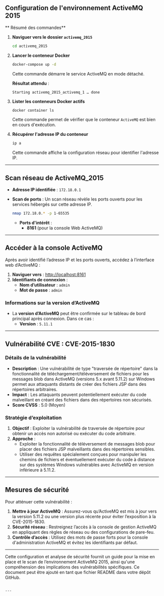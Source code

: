 
## Configuration de l'environnement ActiveMQ 2015

** Résumé des commandes**
1. **Naviguer vers le dossier `activemq_2015`** 
   ```bash
   cd activemq_2015
   ```

2. **Lancer le conteneur Docker**  
   ```bash
   docker-compose up -d
   ```
   Cette commande démarre le service ActiveMQ en mode détaché.

   **Résultat attendu** :
   ```
   Starting activemq_2015_activemq_1 … done
   ```

3. **Lister les conteneurs Docker actifs**  
   ```bash
   docker container ls
   ```
   Cette commande permet de vérifier que le conteneur `ActiveMQ` est bien en cours d'exécution.

4. **Récupérer l'adresse IP du conteneur**  
   ```bash
   ip a
   ```
   Cette commande affiche la configuration réseau pour identifier l'adresse IP.

---

## Scan réseau de ActiveMQ_2015

- **Adresse IP identifiée** : `172.18.0.1`
- **Scan de ports** : Un scan réseau révèle les ports ouverts pour les services hébergés sur cette adresse IP.

   ```bash
   nmap 172.18.0.* -p 1-65535
   ```
   - **Ports d'intérêt** :
     - **8161** (pour la console Web ActiveMQ)

---

## Accéder à la console ActiveMQ

Après avoir identifié l’adresse IP et les ports ouverts, accédez à l’interface web d’ActiveMQ :

1. **Naviguer vers** : [http://localhost:8161](http://localhost:8161)
2. **Identifiants de connexion** :
   - **Nom d’utilisateur** : `admin`
   - **Mot de passe** : `admin`

### Informations sur la version d’ActiveMQ

- La **version d’ActiveMQ** peut être confirmée sur le tableau de bord principal après connexion. Dans ce cas :
   - **Version** : `5.11.1`

---

## Vulnérabilité CVE : CVE-2015-1830

### Détails de la vulnérabilité
- **Description** : Une vulnérabilité de type "traversée de répertoire" dans la fonctionnalité de téléchargement/téléversement de fichiers pour les messages blob dans ActiveMQ (versions 5.x avant 5.11.2) sur Windows permet aux attaquants distants de créer des fichiers JSP dans des répertoires arbitraires.
- **Impact** : Les attaquants peuvent potentiellement exécuter du code malveillant en créant des fichiers dans des répertoires non sécurisés.
- **Score CVSS** : 5.0 (Moyen)

### Stratégie d’exploitation
1. **Objectif** : Exploiter la vulnérabilité de traversée de répertoire pour obtenir un accès non autorisé ou exécuter du code arbitraire.
2. **Approche** :
   - Exploiter la fonctionnalité de téléversement de messages blob pour placer des fichiers JSP malveillants dans des répertoires sensibles.
   - Utiliser des requêtes spécialement conçues pour manipuler les chemins de fichiers et éventuellement exécuter du code à distance sur des systèmes Windows vulnérables avec ActiveMQ en version inférieure à 5.11.2.

---

## Mesures de sécurité

Pour atténuer cette vulnérabilité :
1. **Mettre à jour ActiveMQ** : Assurez-vous qu’ActiveMQ est mis à jour vers la version 5.11.2 ou une version plus récente pour éviter l’exposition à la CVE-2015-1830.
2. **Sécurité réseau** : Restreignez l’accès à la console de gestion ActiveMQ en appliquant des règles de réseau ou des configurations de pare-feu.
3. **Contrôle d’accès** : Utilisez des mots de passe forts pour la console d'administration ActiveMQ et évitez les identifiants par défaut.

---

Cette configuration et analyse de sécurité fournit un guide pour la mise en place et le scan de l’environnement ActiveMQ 2015, ainsi qu'une compréhension des implications des vulnérabilités spécifiques. Ce document peut être ajouté en tant que fichier README dans votre dépôt GitHub.
```

---
